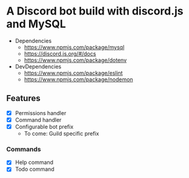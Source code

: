 # A Discord bot build with discord.js and MySQL

* Dependencies
  * https://www.npmjs.com/package/mysql
  * https://discord.js.org/#/docs
  * https://www.npmjs.com/package/dotenv
* DevDependencies
  * https://www.npmjs.com/package/eslint
  * https://www.npmjs.com/package/nodemon
  

## Features

* [x] Permissions handler
* [x] Command handler
* [x] Configurable bot prefix
	* To come: Guild specific prefix

### Commands
   * [x] Help command
   * [x] Todo command
